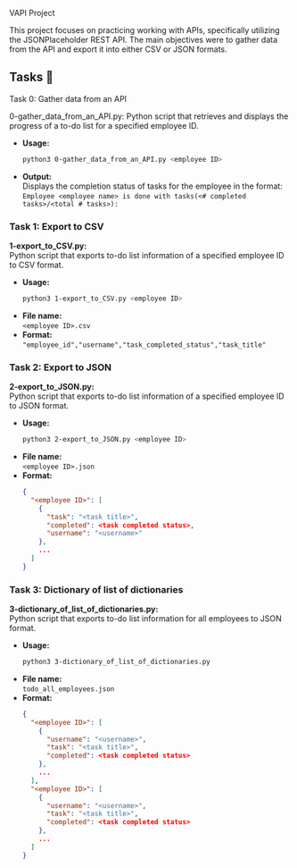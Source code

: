  VAPI Project

This project focuses on practicing working with APIs, specifically utilizing the JSONPlaceholder REST API. The main objectives were to gather data from the API and export it into either CSV or JSON formats.

## Tasks 📃

 Task 0: Gather data from an API
 
0-gather_data_from_an_API.py:
Python script that retrieves and displays the progress of a to-do list for a specified employee ID.

- **Usage:**  
  ```bash
  python3 0-gather_data_from_an_API.py <employee ID>
  ```
- **Output:**  
  Displays the completion status of tasks for the employee in the format:  
  `Employee <employee name> is done with tasks(<# completed tasks>/<total # tasks>):`

### Task 1: Export to CSV

**1-export_to_CSV.py:**  
Python script that exports to-do list information of a specified employee ID to CSV format.

- **Usage:**  
  ```bash
  python3 1-export_to_CSV.py <employee ID>
  ```
- **File name:**  
  `<employee ID>.csv`
- **Format:**  
  `"employee_id","username","task_completed_status","task_title"`

### Task 2: Export to JSON

**2-export_to_JSON.py:**  
Python script that exports to-do list information of a specified employee ID to JSON format.

- **Usage:**  
  ```bash
  python3 2-export_to_JSON.py <employee ID>
  ```
- **File name:**  
  `<employee ID>.json`
- **Format:**  
  ```json
  {
    "<employee ID>": [
      {
        "task": "<task title>",
        "completed": <task completed status>,
        "username": "<username>"
      },
      ...
    ]
  }
  ```

### Task 3: Dictionary of list of dictionaries

**3-dictionary_of_list_of_dictionaries.py:**  
Python script that exports to-do list information for all employees to JSON format.

- **Usage:**  
  ```bash
  python3 3-dictionary_of_list_of_dictionaries.py
  ```
- **File name:**  
  `todo_all_employees.json`
- **Format:**  
  ```json
  {
    "<employee ID>": [
      {
        "username": "<username>",
        "task": "<task title>",
        "completed": <task completed status>
      },
      ...
    ],
    "<employee ID>": [
      {
        "username": "<username>",
        "task": "<task title>",
        "completed": <task completed status>
      },
      ...
    ]
  }
  ```

